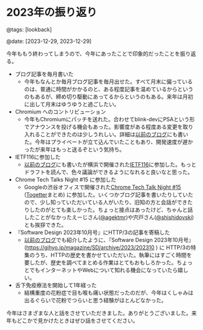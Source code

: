 # 2023年の振り返り

@tags: [lookback]

@date: [2023-12-29, 2023-12-29]

今年ももう終わってしまうので、今年にあったことで印象的だったことを振り返る。

- ブログ記事を毎月書いた
    - 今年もなんとか毎月ブログ記事を毎月出せた。すべて月末に偏っているのは、普通に時間がかかるのと、ある程度記事を温めているからというのもあるが、締め切り駆動にあってるからというのもある。来年は月初に出して月末はゆうゆうと過ごしたい。
- Chromium へのコントリビューション
    - 今年もChromiumにパッチを送れた。合わせてblink-devにPSAという形でアナウンスを投げる機会もあった。影響度がある程度ある変更を取り入れることができたのは少しうれしい。詳細は[以前のブログ](https://blog.bokken.io/articles/2023-11-30/about-http-expires-0.html)にも書いた。今年はプライベートが立て込んでいたこともあり、開発速度が遅かったが来年はもっと送るぞという気持ち。
- IETF116に参加した
    - [以前のブログ](https://blog.bokken.io/articles/2023-03-31/my-first-ietf.html)にも書いたが横浜で開催された[IETF116](https://ietf116.jp/)に参加した。もっとドラフトを読んで、色々議論ができるようになれると良いなと思った。
- Chrome Tech Talks Night #15 に参加した
    - Googleの渋谷オフィスで開催された[Chrome Tech Talk Night #15](https://developers-jp.googleblog.com/2023/01/chrome-tech-talk-night-15.html) ([Togetter](https://togetter.com/li/2071225)まとめ) に参加した。いくつかブログ記事を書いたりしていたので、少し知っていただいている人がいたり、旧知の方と会話ができたりしたのがとても楽しかった。ちょっと接点はあったけど、ちゃんと話したことがなかったえーじさん([@agektmr](https://twitter.com/agektmr))や宍戸さん([@shishidovski](https://twitter.com/sisidovski))とも挨拶できた。
- 『Software Design 2023年10月号』にHTTP/3の記事を寄稿した
    - [以前のブログ](https://blog.bokken.io/articles/2023-09-30/software-design-2023-10.html)でも紹介したように、『Software Design 2023年10月号』(https://gihyo.jp/magazine/SD/archive/2023/202310 ) に HTTP/3の特集のうち、HTTPの歴史を書かせていただいた。執筆にはすごく時間を要したが、歴史を調べてまとめる作業はとてもおもしろかった。ちょっとでもインターネットやWebについて知れる機会になっていたら嬉しい。
- 舌下免疫療法を開始して1年経った
    - 結構重度の花粉症で目も喉も痛い状態だったのだが、今年はくしゃみは出るぐらいで花粉でつらいと思う経験がほとんどなかった。

今年はさまざまな人と話をさせていただきました。ありがとうございました。来年もどこかで見かけたときはぜひ話をさせてください。
